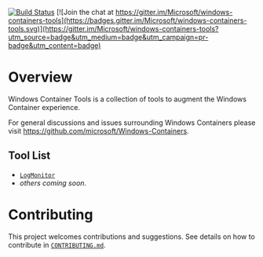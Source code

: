 [![Build Status](https://dev.azure.com/ms/windows-container-tools/_apis/build/status/microsoft.windows-container-tools?branchName=main)](https://dev.azure.com/ms/windows-container-tools/_build/latest?definitionId=265&branchName=main)  [![Join the chat at https://gitter.im/Microsoft/windows-containers-tools](https://badges.gitter.im/Microsoft/windows-containers-tools.svg)](https://gitter.im/Microsoft/windows-containers-tools?utm_source=badge&utm_medium=badge&utm_campaign=pr-badge&utm_content=badge)


# Overview
Windows Container Tools is a collection of tools to augment the Windows Container experience.

For general discussions and issues surrounding Windows Containers please visit https://github.com/microsoft/Windows-Containers.

## Tool List

* [`LogMonitor`](./LogMonitor/)
* _others coming soon_.

# Contributing

This project welcomes contributions and suggestions. See details on how to contribute in [`CONTRIBUTING.md`](./CONTRIBUTING.md).
